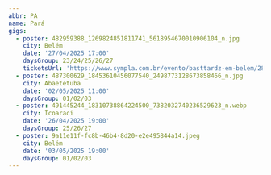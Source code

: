 ```yaml
---
abbr: PA
name: Pará
gigs:
  - poster: 482959388_1269824851811741_5618954670010906104_n.jpg
    city: Belém
    date: '27/04/2025 17:00'
    daysGroup: 23/24/25/26/27
    ticketsUrl: 'https://www.sympla.com.br/evento/basttardz-em-belem/2866677'
  - poster: 487300629_18453610456077540_2498773128673858466_n.jpg
    city: Abaetetuba
    date: '02/05/2025 11:00'
    daysGroup: 01/02/03
  - poster: 491445244_18310738864224500_7382032740236529623_n.webp
    city: Icoaraci
    date: '26/04/2025 19:00'
    daysGroup: 25/26/27
  - poster: 9a11e11f-fc8b-46b4-8d20-e2e495844a14.jpeg
    city: Belém
    date: '03/05/2025 19:00'
    daysGroup: 01/02/03
---
```


